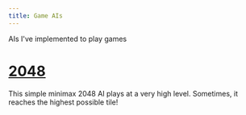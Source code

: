 ```yaml
---
title: Game AIs
---
```

AIs I've implemented to play games

# [2048](https://github.com/quasarbright/2048)
This simple minimax 2048 AI plays at a very high level. Sometimes, it reaches the highest possible tile!